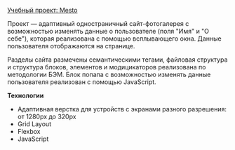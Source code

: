 [Учебный проект: Mesto](https://gfedorova.github.io/mesto/)

Проект — адаптивный одностраничный сайт-фотогалерея с возможностью изменять данные о пользователе (поля "Имя" и "О себе"), которая реализована с помощью всплывающего окна. Данные пользователя отображаются на странице. 

Разделы сайта размечены семантическими тегами, файловая структура и структура блоков, элементов и модицикаторов реализована по методологии БЭМ. Блок попапа c возможностью изменять данные пользователя реализован c помощью JavaScript.

**Технологии**
- Адаптивная верстка для устройств с экранами разного разрешения: от 1280px до 320px
- Grid Layout
- Flexbox
- JavaScript